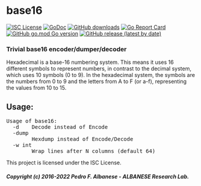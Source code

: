 # base16
[![ISC License](http://img.shields.io/badge/license-ISC-blue.svg)](https://github.com/pedroalbanese/base16/blob/master/LICENSE.md) 
[![GoDoc](https://godoc.org/github.com/pedroalbanese/base16?status.png)](http://godoc.org/github.com/pedroalbanese/base16)
[![GitHub downloads](https://img.shields.io/github/downloads/pedroalbanese/base16/total.svg?logo=github&logoColor=white)](https://github.com/pedroalbanese/base16/releases)
[![Go Report Card](https://goreportcard.com/badge/github.com/pedroalbanese/base16)](https://goreportcard.com/report/github.com/pedroalbanese/base16)
[![GitHub go.mod Go version](https://img.shields.io/github/go-mod/go-version/pedroalbanese/base16)](https://golang.org)
[![GitHub release (latest by date)](https://img.shields.io/github/v/release/pedroalbanese/base16)](https://github.com/pedroalbanese/base16/releases)
### Trivial base16 encoder/dumper/decoder
Hexadecimal is a base-16 numbering system. This means it uses 16 different symbols to represent numbers, in contrast to the decimal system, which uses 10 symbols (0 to 9). In the hexadecimal system, the symbols are the numbers from 0 to 9 and the letters from A to F (or a-f), representing the values from 10 to 15.

## Usage:
<pre>Usage of base16:
  -d    Decode instead of Encode
  -dump
        Hexdump instead of Encode/Decode
  -w int
        Wrap lines after N columns (default 64)
</pre>

This project is licensed under the ISC License.

##### Copyright (c) 2016-2022 Pedro F. Albanese - ALBANESE Research Lab.
